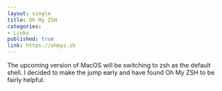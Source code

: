 ```yaml
---
layout: single
title: Oh My ZSH
categories:
- Links
published: true
link: https://ohmyz.sh
---
```


The upcoming version of MacOS will be switching to zsh as the default shell. I decided to make the jump early and have found Oh My ZSH to be fairly helpful. 
